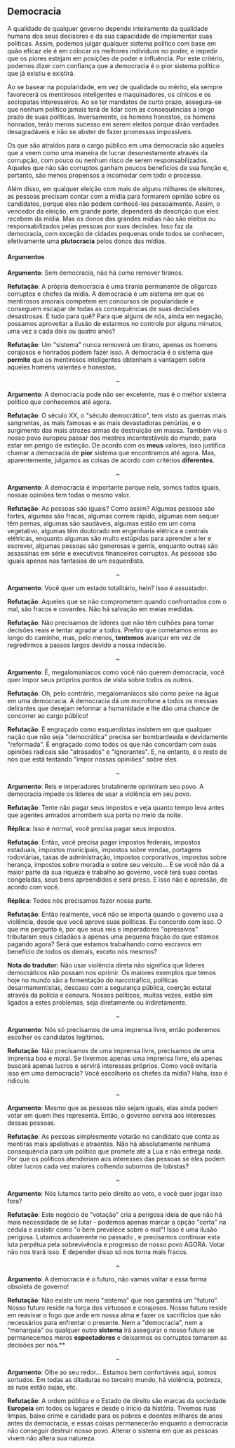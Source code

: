 ## Democracia

A qualidade de qualquer governo depende inteiramente da qualidade humana dos seus decisores e da sua capacidade de implementar suas políticas. Assim, podemos julgar qualquer sistema político com base em quão eficaz ele é em colocar os melhores indivíduos no poder, e impedir que os piores estejam em posições de poder e influência. Por este critério, podemos dizer com confiança que a democracia é o pior sistema político que já existiu e existirá.

Ao se basear na popularidade, em vez de qualidade ou mérito, ela sempre favorecerá os mentirosos inteligentes e maquinadores, os cínicos e os sociopatas interesseiros. Ao se ter mandatos de curto prazo, assegura-se que nenhum político jamais terá de lidar com as consequências a longo prazo de suas políticas. Inversamente, os homens honestos, os homens honrados, terão menos sucesso em serem eleitos porque dirão verdades desagradáveis e irão se abster de fazer promessas impossíveis.

Os que são atraídos para o cargo público em uma democracia são aqueles que a veem como uma maneira de lucrar desonestamente através da corrupção, com pouco ou nenhum risco de serem responsabilizados. Aqueles que não são corruptos ganham poucos benefícios de sua função e, portanto, são menos propensos a incomodar com todo o processo.

Além disso, em qualquer eleição com mais de alguns milhares de eleitores, as pessoas precisam contar com a mídia para formarem opinião sobre os candidatos, porque eles não podem conhecê-los pessoalmente. Assim, o vencedor da eleição, em grande parte, dependerá da descrição que eles recebem da mídia. Mas os donos das grandes mídias não são eleitos ou responsabilizados pelas pessoas por suas decisões. Isso faz da democracia, com exceção de cidades pequenas onde todos se conhecem, efetivamente uma **plutocracia** pelos donos das mídias.

#### Argumentos

**Argumento**: Sem democracia, não há como remover tiranos.

**Refutação**: A própria democracia é uma tirania permanente de oligarcas corruptos e chefes da mídia. A democracia é um sistema em que os mentirosos amorais competem em concursos de popularidade e conseguem escapar de todas as consequências de suas decisões desastrosas. E tudo para quê? Para que alguns de nós, ainda em negação, possamos aproveitar a ilusão de estarmos no controle por alguns minutos, uma vez a cada dois ou quatro anos?

**Refutação**: Um "sistema" nunca removerá um tirano, apenas os homens corajosos e honrados podem fazer isso. A democracia é o sistema que **permite** que os mentirosos inteligentes obtenham a vantagem sobre aqueles homens valentes e honestos.

<p align="center">~</p>

**Argumento**: A democracia pode não ser excelente, mas é o melhor sistema político que conhecemos até agora.

**Refutação**: O século XX, o "século democrático", tem visto as guerras mais sangrentas, as mais famosas e as mais devastadoras penúrias, e o surgimento das mais atrozes armas de destruição em massa. Também viu o nosso povo europeu passar dos mestres incontestáveis do mundo, para estar em perigo de extinção. De acordo com os **meus** valores, isso justifica chamar a democracia de **pior** sistema que encontramos até agora. Mas, aparentemente, julgamos as coisas de acordo com critérios **diferentes**.

<p align="center">~</p>

**Argumento**: A democracia é importante porque nela, somos todos iguais, nossas opiniões tem todas o mesmo valor.

**Refutação**: As pessoas são iguais? Como assim? Algumas pessoas são fortes, algumas são fracas, algumas correm rápido, algumas nem sequer têm pernas, algumas são saudáveis, algumas estão em um coma vegetativo, algumas têm doutorado em engenharia elétrica e centrais elétricas, enquanto algumas são muito estúpidas para aprender a ler e escrever, algumas pessoas são generosas e gentis, enquanto outras são assassinas em série e executivos financeiros corruptos. As pessoas são iguais apenas nas fantasias de um esquerdista.

<p align="center">~</p>

**Argumento**: Você quer um estado totalitário, hein? Isso é assustador.

**Refutação**: Aqueles que se não comprometem quando confrontados com o mal, são fracos e covardes. Não há salvação em meias medidas.

**Refutação**: Não precisamos de líderes que não têm culhões para tomar decisões reais e tentar agradar a todos. Prefiro que cometamos erros ao longo do caminho, mas, pelo menos, **tentemos** avançar em vez de regredirmos a passos largos devido a nossa indecisão.

<p align="center">~</p>

**Argumento**: É, megalomaníacos como você não querem democracia, você quer impor seus próprios pontos de vista sobre todos os outros.

**Refutação**: Oh, pelo contrário, megalomaníacos são como peixe na água em uma democracia. A democracia dá um microfone a todos os messias delirantes que desejam reformar a humanidade e lhe dão uma chance de concorrer ao cargo público!

**Refutação**: É engraçado como esquerdistas insistem em que qualquer nação que não seja "democrática" precisa ser bombardeada e devidamente "reformada". É engraçado como todos os que não concordam com suas opiniões radicais são "atrasados" e "ignorantes". E, no entanto, é o resto de nós que está tentando "impor nossas opiniões" sobre eles.

<p align="center">~</p>

**Argumento**: Reis e imperadores brutalmente oprimiram seu povo. A democracia impede os líderes de usar a violência em seu povo.

**Refutação**: Tente não pagar seus impostos e veja quanto tempo leva antes que agentes armados arrombem sua porta no meio da noite.

**Réplica**: Isso é normal, você precisa pagar seus impostos.

**Refutação**: Então, você precisa pagar impostos federais, impostos estaduais, impostos municipais, impostos sobre vendas, portagens rodoviárias, taxas de administração, impostos corporativos, impostos sobre herança, impostos sobre moradia e sobre seu veículo… E se você não dá a maior parte da sua riqueza e trabalho ao governo, você terá suas contas congeladas, seus bens apreendidos e será preso. E isso não é opressão, de acordo com você.

**Réplica**: Todos nós precisamos fazer nossa parte.

**Refutação**: Então realmente, você não se importa quando o governo usa a violência, desde que você aprove suas políticas. Eu concordo com isso. O que me pergunto é, por que seus reis e imperadores "opressivos" tributaram seus cidadãos a apenas uma pequena fração do que estamos pagando agora? Será que estamos trabalhando como escravos em benefício de todos os demais, exceto nós mesmos?

**Nota do tradutor:** Não usar violência direta não significa que líderes democráticos não possam nos oprimir. Os maiores exemplos que temos hoje no mundo são a fomentação do narcotráfico, políticas desarmamentistas, descaso com a segurança pública, coerção estatal através da polícia e censura. Nossos políticos, muitas vezes, estão sim ligados a estes problemas, seja diretamente ou indiretamente.

<p align="center">~</p>

**Argumento**: Nós só precisamos de uma imprensa livre, então poderemos escolher os candidatos legítimos.

**Refutação**: Não precisamos de uma imprensa livre, precisamos de uma imprensa boa e moral. Se tivermos apenas uma imprensa livre, ela apenas buscará apenas lucros e servirá interesses próprios. Como você evitaria isso em uma democracia? Você escolheria os chefes da mídia? Haha, isso é ridículo.

<p align="center">~</p>

**Argumento**: Mesmo que as pessoas não sejam iguais, elas ainda podem votar em quem lhes representa. Então, o governo servirá aos interesses dessas pessoas.

**Refutação**: As pessoas simplesmente votarão no candidato que conta as mentiras mais apelativas e atraentes. Não há absolutamente nenhuma consequência para um político que promete até a Lua e não entrega nada. Por que os políticos atenderiam aos interesses das pessoas se eles podem obter lucros cada vez maiores colhendo subornos de lobistas?

<p align="center">~</p>

**Argumento**: Nós lutamos tanto pelo direito ao voto, e você quer jogar isso fora?

**Refutação**: Este negócio de "votação" cria a perigosa ideia de que não há mais necessidade de se lutar - podemos apenas marcar a opção "certa" na cédula e assistir como "o bem prevalece sobre o mal"! Isso é uma ilusão perigosa. Lutamos arduamente no passado , e precisamos continuar esta luta perpétua pela sobrevivência e progresso de nosso povo AGORA. Votar não nos trará isso. E depender disso só nos torna mais fracos.

<p align="center">~</p>

**Argumento**: A democracia é o futuro, não vamos voltar a essa forma obsoleta de governo!

**Refutação**: Não existe um mero "sistema" que nos garantirá um "futuro". Nosso futuro reside na força dos virtuosos e corajosos. Nosso futuro reside em reavivar o fogo que arde em nossa alma e fazer os sacrifícios que são necessários para enfrentar o presente. Nem a "democracia", nem a "monarquia" ou qualquer outro **sistema** irá assegurar o nosso futuro se permanecemos meros **espectadores** e deixarmos os corruptos tomarem as decisões por nós.**

<p align="center">~</p>

**Argumento**: Olhe ao seu redor… Estamos bem confortáveis aqui, somos sortudos. Em todas as ditaduras no terceiro mundo, há violência, pobreza, as ruas estão sujas, etc.

**Refutação**: A ordem pública e o Estado de direito são marcas da sociedade **Europeia** em todos os lugares e desde o início da história. Tivemos ruas limpas, baixo crime e caridade para os pobres e doentes milhares de anos antes da democracia, e essas coisas permanecerão enquanto a democracia não conseguir destruir nosso povo. Alterar o sistema em que as pessoas vivem não altera sua natureza.

